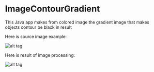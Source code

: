 # ImageContourGradient
This Java app makes from colored image the gradient image that makes objects contour be black in result

Here is source image example:

![alt tag](https://pp.vk.me/c626122/v626122137/3db3/sZ7x96MV-54.jpg)


Here is result of image processing:

![alt tag](https://pp.vk.me/c626122/v626122137/3dbd/DDyZUEQkBhg.jpg)
